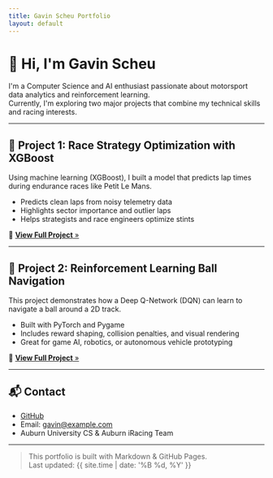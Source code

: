 ```yaml
---
title: Gavin Scheu Portfolio
layout: default
---
```


# 👋 Hi, I'm Gavin Scheu

I'm a Computer Science and AI enthusiast passionate about motorsport data analytics and reinforcement learning.  
Currently, I'm exploring two major projects that combine my technical skills and racing interests.

---

## 🏁 Project 1: Race Strategy Optimization with XGBoost

Using machine learning (XGBoost), I built a model that predicts lap times during endurance races like Petit Le Mans.

- Predicts clean laps from noisy telemetry data  
- Highlights sector importance and outlier laps  
- Helps strategists and race engineers optimize stints  

🔗 [**View Full Project** »](xgboost/)

---

## 🧠 Project 2: Reinforcement Learning Ball Navigation

This project demonstrates how a Deep Q-Network (DQN) can learn to navigate a ball around a 2D track.

- Built with PyTorch and Pygame  
- Includes reward shaping, collision penalties, and visual rendering  
- Great for game AI, robotics, or autonomous vehicle prototyping  

🔗 [**View Full Project** »](ball-nav/)

---

## 📬 Contact

- [GitHub](https://github.com/GavinScheu)
- Email: gavin@example.com  
- Auburn University CS & Auburn iRacing Team

---
> This portfolio is built with Markdown & GitHub Pages.  
> Last updated: {{ site.time | date: '%B %d, %Y' }}


